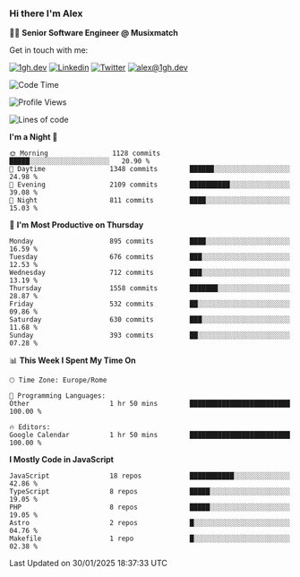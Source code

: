 ### Hi there I'm Alex

👨‍💻 __Senior Software Engineer @ Musixmatch__

Get in touch with me:

[![1gh.dev](https://img.shields.io/static/v1?label=1gh.dev&message=%20&color=red&logo=&style=flat-square&logoColor=white)](https://www.1gh.dev/)
[![Linkedin](https://img.shields.io/static/v1?label=Linkedin&message=%20&color=blue&logo=Linkedin&style=flat-square&logoColor=white)](https://linkedin.com/in/alexghirelli)
[![Twitter](https://img.shields.io/static/v1?label=Twitter&message=%20&color=blue&logo=Twitter&style=flat-square&logoColor=white)](https://twitter.com/alexGhirelli)
[![alex@1gh.dev](https://img.shields.io/static/v1?label=alex@1gh.dev&message=%20&color=red&logo=gmail&style=flat-square&logoColor=white)](mailto:alex@1gh.dev)

<!--START_SECTION:waka-->
![Code Time](http://img.shields.io/badge/Code%20Time-8%2C237%20hrs%2050%20mins-blue)

![Profile Views](http://img.shields.io/badge/Profile%20Views-0-blue)

![Lines of code](https://img.shields.io/badge/From%20Hello%20World%20I%27ve%20Written-19.9%20million%20lines%20of%20code-blue)

**I'm a Night 🦉** 

```text
🌞 Morning                1128 commits        █████░░░░░░░░░░░░░░░░░░░░   20.90 % 
🌆 Daytime                1348 commits        ██████░░░░░░░░░░░░░░░░░░░   24.98 % 
🌃 Evening                2109 commits        ██████████░░░░░░░░░░░░░░░   39.08 % 
🌙 Night                  811 commits         ████░░░░░░░░░░░░░░░░░░░░░   15.03 % 
```
📅 **I'm Most Productive on Thursday** 

```text
Monday                   895 commits         ████░░░░░░░░░░░░░░░░░░░░░   16.59 % 
Tuesday                  676 commits         ███░░░░░░░░░░░░░░░░░░░░░░   12.53 % 
Wednesday                712 commits         ███░░░░░░░░░░░░░░░░░░░░░░   13.19 % 
Thursday                 1558 commits        ███████░░░░░░░░░░░░░░░░░░   28.87 % 
Friday                   532 commits         ██░░░░░░░░░░░░░░░░░░░░░░░   09.86 % 
Saturday                 630 commits         ███░░░░░░░░░░░░░░░░░░░░░░   11.68 % 
Sunday                   393 commits         ██░░░░░░░░░░░░░░░░░░░░░░░   07.28 % 
```


📊 **This Week I Spent My Time On** 

```text
🕑︎ Time Zone: Europe/Rome

💬 Programming Languages: 
Other                    1 hr 50 mins        █████████████████████████   100.00 % 

🔥 Editors: 
Google Calendar          1 hr 50 mins        █████████████████████████   100.00 % 
```

**I Mostly Code in JavaScript** 

```text
JavaScript               18 repos            ███████████░░░░░░░░░░░░░░   42.86 % 
TypeScript               8 repos             █████░░░░░░░░░░░░░░░░░░░░   19.05 % 
PHP                      8 repos             █████░░░░░░░░░░░░░░░░░░░░   19.05 % 
Astro                    2 repos             █░░░░░░░░░░░░░░░░░░░░░░░░   04.76 % 
Makefile                 1 repo              █░░░░░░░░░░░░░░░░░░░░░░░░   02.38 % 
```




 Last Updated on 30/01/2025 18:37:33 UTC
<!--END_SECTION:waka-->
